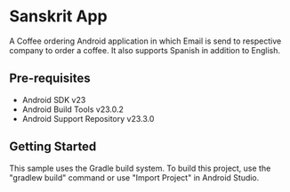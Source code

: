 Sanskrit App
===================================

A Coffee ordering Android application in which Email is send to respective company to order a coffee. 
It also supports Spanish in addition to English.

Pre-requisites
--------------

- Android SDK v23
- Android Build Tools v23.0.2
- Android Support Repository v23.3.0

Getting Started
---------------

This sample uses the Gradle build system. To build this project, use the
"gradlew build" command or use "Import Project" in Android Studio.
